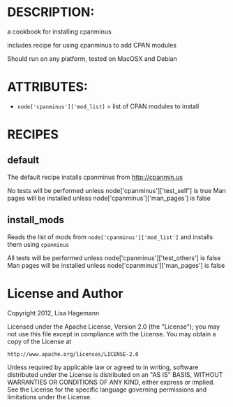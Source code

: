DESCRIPTION:
============

a cookbook for installing cpanminus

includes recipe for using cpanminus to add CPAN modules

Should run on any platform, tested on MacOSX and Debian

ATTRIBUTES:
===========

* `node['cpanminus']['mod_list]` = list of CPAN modules to install

RECIPES
=======

default
-------

The default recipe installs cpanminus from http://cpanmin.us

No tests will be performed unless node['cpanminus']['test_self'] is true
Man pages will be installed unless node['cpanminus']['man_pages'] is false

install_mods
------------

Reads the list of mods from `node['cpanminus']['mod_list']` and installs them
using `cpanminus`

All tests will be performed unless node['cpanminus']['test_others'] is false
Man pages will be installed unless node['cpanminus']['man_pages'] is false



License and Author
==================

Copyright 2012, Lisa Hagemann

Licensed under the Apache License, Version 2.0 (the "License");
you may not use this file except in compliance with the License.
You may obtain a copy of the License at

    http://www.apache.org/licenses/LICENSE-2.0

Unless required by applicable law or agreed to in writing, software
distributed under the License is distributed on an "AS IS" BASIS,
WITHOUT WARRANTIES OR CONDITIONS OF ANY KIND, either express or implied.
See the License for the specific language governing permissions and
limitations under the License.

